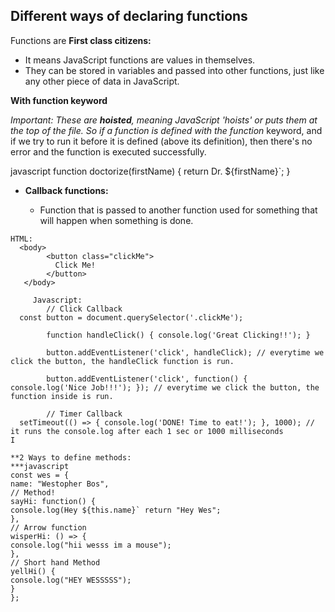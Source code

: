 ## Different ways of declaring functions

Functions are **First class citizens:**

- It means JavaScript functions are values in themselves.
- They can be stored in variables and passed into other functions, 
just like any other piece of data in JavaScript.

**With function keyword**

_Important: These are **hoisted**, meaning JavaScript 'hoists' or puts them at the top of the file. So if a function is defined with the function_ keyword, and if we try to run it before it is defined (above its definition),
then there's no error and the function is executed successfully.

javascript
function doctorize(firstName) {
 return Dr. ${firstName}`;
}

- **Callback functions:**

  - Function that is passed to another function used for something that will happen when something is done.

```
HTML:
  <body>
        <button class="clickMe">
          Click Me!
        </button>
   </body>
```
```
     Javascript:
        // Click Callback 
  const button = document.querySelector('.clickMe');

        function handleClick() { console.log('Great Clicking!!'); }

        button.addEventListener('click', handleClick); // everytime we click the button, the handleClick function is run.

        button.addEventListener('click', function() { console.log('Nice Job!!!'); }); // everytime we click the button, the function inside is run.

        // Timer Callback 
  setTimeout(() => { console.log('DONE! Time to eat!'); }, 1000); // it runs the console.log after each 1 sec or 1000 milliseconds
I

**2 Ways to define methods:
***javascript
const wes = {
name: "Westopher Bos",
// Method!
sayHi: function() {
console.log(Hey ${this.name}` return "Hey Wes";
},
// Arrow function
wisperHi: () => {
console.log("hii wesss im a mouse");
},
// Short hand Method
yellHi() {
console.log("HEY WESSSSS");
}
};